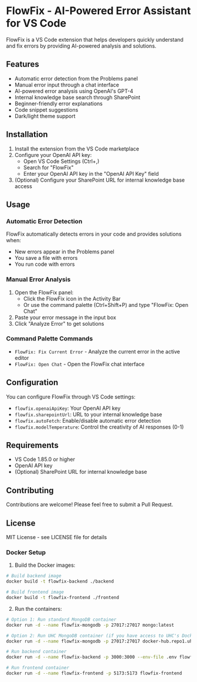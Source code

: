 # FlowFix - AI-Powered Error Assistant for VS Code

FlowFix is a VS Code extension that helps developers quickly understand and fix errors by providing AI-powered analysis and solutions.

## Features

- Automatic error detection from the Problems panel
- Manual error input through a chat interface
- AI-powered error analysis using OpenAI's GPT-4
- Internal knowledge base search through SharePoint
- Beginner-friendly error explanations
- Code snippet suggestions
- Dark/light theme support

## Installation

1. Install the extension from the VS Code marketplace
2. Configure your OpenAI API key:
   - Open VS Code Settings (Ctrl+,)
   - Search for "FlowFix"
   - Enter your OpenAI API key in the "OpenAI API Key" field
3. (Optional) Configure your SharePoint URL for internal knowledge base access

## Usage

### Automatic Error Detection

FlowFix automatically detects errors in your code and provides solutions when:

- New errors appear in the Problems panel
- You save a file with errors
- You run code with errors

### Manual Error Analysis

1. Open the FlowFix panel:
   - Click the FlowFix icon in the Activity Bar
   - Or use the command palette (Ctrl+Shift+P) and type "FlowFix: Open Chat"
2. Paste your error message in the input box
3. Click "Analyze Error" to get solutions

### Command Palette Commands

- `FlowFix: Fix Current Error` - Analyze the current error in the active editor
- `FlowFix: Open Chat` - Open the FlowFix chat interface

## Configuration

You can configure FlowFix through VS Code settings:

- `flowfix.openaiApiKey`: Your OpenAI API key
- `flowfix.sharepointUrl`: URL to your internal knowledge base
- `flowfix.autoFetch`: Enable/disable automatic error detection
- `flowfix.modelTemperature`: Control the creativity of AI responses (0-1)

## Requirements

- VS Code 1.85.0 or higher
- OpenAI API key
- (Optional) SharePoint URL for internal knowledge base

## Contributing

Contributions are welcome! Please feel free to submit a Pull Request.

## License

MIT License - see LICENSE file for details

### Docker Setup

1. Build the Docker images:

```bash
# Build backend image
docker build -t flowfix-backend ./backend

# Build frontend image
docker build -t flowfix-frontend ./frontend
```

2. Run the containers:

```bash
# Option 1: Run standard MongoDB container
docker run -d --name flowfix-mongodb -p 27017:27017 mongo:latest

# Option 2: Run UHC MongoDB container (if you have access to UHC's Docker Hub)
docker run -d --name flowfix-mongodb -p 27017:27017 docker-hub.repo1.uhc.com/mongodb/mongodb-atlas-local:latest

# Run backend container
docker run -d --name flowfix-backend -p 3000:3000 --env-file .env flowfix-backend

# Run frontend container
docker run -d --name flowfix-frontend -p 5173:5173 flowfix-frontend
```
